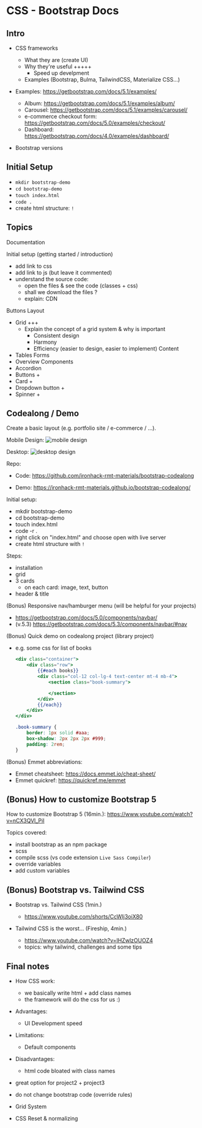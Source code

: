 
# CSS - Bootstrap Docs

<!--
Status: ready

@todo:
- codealong design screenshots: make it generic (e.g. plain buttons) 
- record video + QA


-->


## Intro

- CSS frameworks
  - What they are (create UI)
  - Why they're useful +++++
    - Speed up develpment
  - Examples (Bootstrap, Bulma, TailwindCSS, Materialize CSS...)


- Examples: https://getbootstrap.com/docs/5.1/examples/
  - Album: https://getbootstrap.com/docs/5.1/examples/album/
  - Carousel: https://getbootstrap.com/docs/5.1/examples/carousel/
  - e-commerce checkout form: https://getbootstrap.com/docs/5.0/examples/checkout/
  - Dashboard: https://getbootstrap.com/docs/4.0/examples/dashboard/


- Bootstrap versions



## Initial Setup

<!--
@LT: 
- do this before we go through the documentation (so that we can do quick demos)
-->

- `mkdir bootstrap-demo`
- `cd bootstrap-demo`
- `touch index.html`
- `code .`
- create html structure: `!`



## Topics

<!-- aug. 2023: v.5.3.1  -->

Documentation

Initial setup (getting started / introduction)
- add link to css
- add link to js (but leave it commented)
- understand the source code:
  - open the files & see the code (classes + css)
  - shall we download the files ?
  - explain: CDN



Buttons
Layout
- Grid +++
  - Explain the concept of a grid system & why is important
    - Consistent design
    - Harmony
    - Efficiency (easier to design, easier to implement)
Content
- Tables
Forms
- Overview
Components
- Accordion
- Buttons +
- Card +
- Dropdown button +
- Spinner +



## Codealong / Demo

Create a basic layout (e.g. portfolio site / e-commerce / ...).


Mobile Design:
![mobile design](../media/images/bootstrap-sample-1-mobile.png)

Desktop:
![desktop design](../media/images/bootstrap-sample-2-desktop.png)



Repo: 
- Code: https://github.com/ironhack-rmt-materials/bootstrap-codealong
- Demo: https://ironhack-rmt-materials.github.io/bootstrap-codealong/

  <!-- @LT: deploy on another account -->


Initial setup:
<!-- @LT: follow this so that they have a .html file -->
- mkdir bootstrap-demo
- cd bootstrap-demo
- touch index.html
- code -r .
- right click on  "index.html" and choose open with live server
- create html structure with `!`



Steps:

- installation
- grid
- 3 cards
  - on each card: image, text, button
- header & title



(Bonus) Responsive nav/hamburger menu (will be helpful for your projects)
- https://getbootstrap.com/docs/5.0/components/navbar/
- (v.5.3) https://getbootstrap.com/docs/5.3/components/navbar/#nav


(Bonus) Quick demo on codealong project (library project)
- e.g. some css for list of books

  ```hbs
  <div class="container">
      <div class="row">
          {{#each books}}
          <div class="col-12 col-lg-4 text-center mt-4 mb-4">
              <section class="book-summary">

              </section>
          </div>
          {{/each}}
      </div>
  </div>
  ```


  ```css
  .book-summary {
      border: 1px solid #aaa;
      box-shadow: 2px 2px 2px #999;
      padding: 2rem;
  }
  ```


(Bonus) Emmet abbreviations:
- Emmet cheatsheet: https://docs.emmet.io/cheat-sheet/
- Emmet quickref: https://quickref.me/emmet


## (Bonus) How to customize Bootstrap 5

How to customize Bootstrap 5 (16min.):
https://www.youtube.com/watch?v=nCX3QVl_PiI

Topics covered:
- install bootstrap as an npm package
- scss
- compile scss (vs code extension `Live Sass Compiler`)
- override variables
- add custom variables


## (Bonus) Bootstrap vs. Tailwind CSS
- Bootstrap vs. Tailwind CSS (1min.)
  - https://www.youtube.com/shorts/CcWIj3oiX80

- Tailwind CSS is the worst… (Fireship, 4min.)
  - https://www.youtube.com/watch?v=lHZwlzOUOZ4
  - topics: why tailwind, challenges and some tips


## Final notes

- How CSS work:
  - we basically write html + add class names
  - the framework will do the css for us :)

- Advantages: 
  - UI Development speed

- Limitations:
  - Default components

- Disadvantages:
  - html code bloated with class names

- great option for project2 + project3
- do not change bootstrap code (override rules)

- Grid System
- CSS Reset & normalizing


